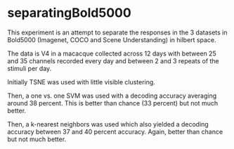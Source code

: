 # separatingBold5000
This experiment is an attempt to separate the responses in the 3 datasets in Bold5000 (Imagenet, COCO and Scene Understanding) in hilbert space.  

The data is V4 in a macacque collected across 12 days with between 25 and 35 channels recorded every day and between 2 and 3 repeats of the stimuli per day.  

Initially TSNE was used with little visible clustering.  

Then, a one vs. one SVM was used with a decoding accuracy averaging around 38 percent.  This is better than chance (33 percent) but not much better.  

Then, a k-nearest neighbors was used which also yielded a decoding accuracy between 37 and 40 percent accuracy.  Again, better than chance but not much better.  


